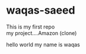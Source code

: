 # waqas-saeed
This is my first repo
<br>
my project....Amazon (clone)

hello world
my name is waqas

